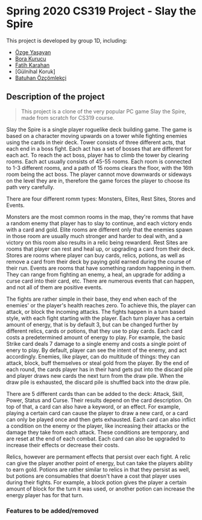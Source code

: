 # Spring 2020 CS319 Project - Slay the Spire

This project is developed by group 1D, including:

- [Özge Yaşayan](https://github.com/ozgey99)
- [Bora Kurucu](https://github.com/BoraKurucu)
- [Fatih Karahan](https://github.com/kyroath)
- [Gülnihal Koruk]
- [Batuhan Özçömlekçi](https://github.com/spencereid)

## Description of the project

> This project is a clone of the very popular PC game Slay the Spire, made from scratch for CS319 course.

Slay the Spire is a single player roguelike deck building game. The game is based on a character moving upwards on a tower while fighting enemies using the cards in their deck. Tower consists of three different acts, that each end in a boss fight. Each act has a set of bosses that are different for each act. To reach the act boss, player has to climb the tower by clearing rooms. Each act usually consists of 45-55 rooms. Each room is connected to 1-3 different rooms, and a path of 15 rooms clears the floor, with the 16th room being the act boss. The player cannot move downwards or sideways on the level they are in, therefore the game forces the player to choose its path very carefully.

There are four different romm types: Monsters, Elites, Rest Sites, Stores and Events.

Monsters are the most common rooms in the map, they're romms that have a random enemy that player has to slay to continue, and each victory ends with a card and gold. Elite rooms are different only that the enemies spawn in those room are usually much stronger and harder to deal with, and a victory on this room also results in a relic being rewarderd. Rest Sites are rooms that player can rest and heal up, or upgrading a card from their deck. Stores are rooms where player can buy cards, relics, potions, as well as remove a card from their deck by paying gold earned during the course of their run. Events are rooms that have something random happening in them. They can range from fighting an enemy, a heal, an upgrade for adding a curse card into their card, etc. There are numerous events that can happen, and not all of them are positive events.

The fights are rather simple in their base, they end when each of the enemies' or the player's health reaches zero. To achieve this, the player can attack, or block the incoming attacks. The fights happen in a turn based style, with each fight starting with the player. Each turn player has a certain amount of energy, that is by default 3, but can be changed further by different relics, cards or potions, that they use to play cards. Each card costs a predetermined amount of energy to play. For example, the basic Strike card deals 7 damage to a single enemy and costs a single point of enery to play. By default, player can see the intent of the enemy, and act accordingly. Enemies, like player, can do multitude of things: they can attack, block, buff themselves or steal gold from the player. By the end of each round, the cards player has in their hand gets put into the discard pile and player draws new cards the next turn from the draw pile. When the draw pile is exhausted, the discard pile is shuffled back into the draw pile.

There are 5 different cards than can be added to the deck: Attack, Skill, Power, Status and Curse. Their results depend on the card description. On top of that, a card can also have a keyword, or an effect. For example, playing a certain card can cause the player to draw a new card, or a card can only be played once and then gets exhausted. Each card can also inflict a condition on the enemy or the player, like increasing their attacks or the damage they take from each attack. These conditions are temporary, and are reset at the end of each combat. Each card can also be upgraded to increase their effects or decrease their costs.

Relics, however are permament effects that persist over each fight. A relic can give the player another point of energy, but can take the players ability to earn gold. Potions are rather similar to relics in that they persist as well, but potions are consumables that doesn't have a cost that player uses during their fights. For example, a block potion gives the player a certain amount of block for the turn it was used, or another potion can increase the energy player has for that turn.

### Features to be added/removed
